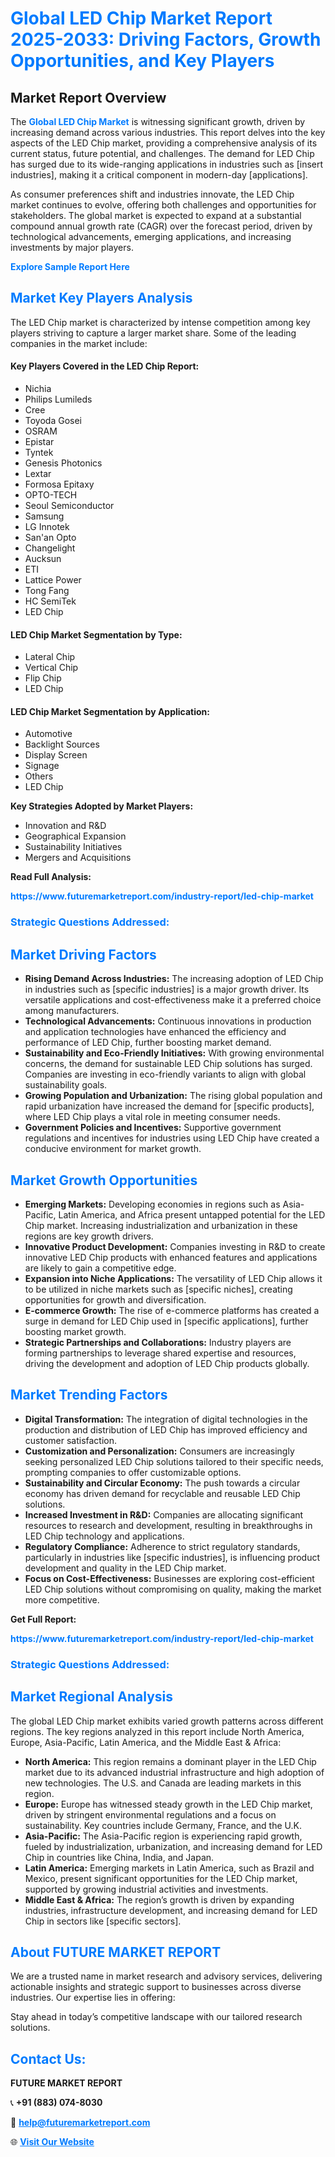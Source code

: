 <h1 style="color: #007BFF;">Global LED Chip Market Report 2025-2033: Driving Factors, Growth Opportunities, and Key Players</h1>

<section id="overview">
<h2>Market Report Overview</h2>
<p>The <a href="https://www.futuremarketreport.com/industry-report/led-chip-market" style="color: #007BFF; text-decoration: none;"><strong>Global LED Chip Market</strong></a> is witnessing significant growth, driven by increasing demand across various industries. This report delves into the key aspects of the LED Chip market, providing a comprehensive analysis of its current status, future potential, and challenges. The demand for LED Chip has surged due to its wide-ranging applications in industries such as [insert industries], making it a critical component in modern-day [applications].</p>
<p>As consumer preferences shift and industries innovate, the LED Chip market continues to evolve, offering both challenges and opportunities for stakeholders. The global market is expected to expand at a substantial compound annual growth rate (CAGR) over the forecast period, driven by technological advancements, emerging applications, and increasing investments by major players.</p>
</section>

<section id="overview">
<p><a href="https://www.futuremarketreport.com/request-sample/reportId=98741" style="color: #007BFF; text-decoration: none;"><strong>Explore Sample Report Here</strong></a></p>
</section>

<section id="key-players">
<h2 style="color: #007BFF;">Market Key Players Analysis</h2>
<p>The LED Chip market is characterized by intense competition among key players striving to capture a larger market share. Some of the leading companies in the market include:</p>
<h4>Key Players Covered in the LED Chip Report:</h4>
<ul><li>Nichia</li><li>Philips Lumileds</li><li>Cree</li><li>Toyoda Gosei</li><li>OSRAM</li><li>Epistar</li><li>Tyntek</li><li>Genesis Photonics</li><li>Lextar</li><li>Formosa Epitaxy</li><li>OPTO-TECH</li><li>Seoul Semiconductor</li><li>Samsung</li><li>LG Innotek</li><li>San&#039;an Opto</li><li>Changelight</li><li>Aucksun</li><li>ETI</li><li>Lattice Power</li><li>Tong Fang</li><li>HC SemiTek</li><li>LED Chip</li></ul>
<h4>LED Chip Market Segmentation by Type:</h4>
<ul><li>Lateral Chip</li><li>Vertical Chip</li><li>Flip Chip</li><li>LED Chip</li></ul>

<h4>LED Chip Market Segmentation by Application:</h4>
<ul><li>Automotive</li><li>Backlight Sources</li><li>Display Screen</li><li>Signage</li><li>Others</li><li>LED Chip</li></ul>
<p><strong>Key Strategies Adopted by Market Players:</strong></p>
<ul>
<li>Innovation and R&D</li>
<li>Geographical Expansion</li>
<li>Sustainability Initiatives</li>
<li>Mergers and Acquisitions</li>
</ul>
</section>

<section>
<p><strong>Read Full Analysis: </strong></p><a href="https://www.futuremarketreport.com/industry-report/led-chip-market" style="color: #007BFF; text-decoration: none;"><strong>https://www.futuremarketreport.com/industry-report/led-chip-market</strong></a>
<h3 style="color: #007BFF;">Strategic Questions Addressed:</h3>
</section>

<section id="driving-factors">
<h2 style="color: #007BFF;">Market Driving Factors</h2>
<ul>
<li><strong>Rising Demand Across Industries:</strong> The increasing adoption of LED Chip in industries such as [specific industries] is a major growth driver. Its versatile applications and cost-effectiveness make it a preferred choice among manufacturers.</li>
<li><strong>Technological Advancements:</strong> Continuous innovations in production and application technologies have enhanced the efficiency and performance of LED Chip, further boosting market demand.</li>
<li><strong>Sustainability and Eco-Friendly Initiatives:</strong> With growing environmental concerns, the demand for sustainable LED Chip solutions has surged. Companies are investing in eco-friendly variants to align with global sustainability goals.</li>
<li><strong>Growing Population and Urbanization:</strong> The rising global population and rapid urbanization have increased the demand for [specific products], where LED Chip plays a vital role in meeting consumer needs.</li>
<li><strong>Government Policies and Incentives:</strong> Supportive government regulations and incentives for industries using LED Chip have created a conducive environment for market growth.</li>
</ul>
</section>

<section id="growth-opportunities">
<h2 style="color: #007BFF;">Market Growth Opportunities</h2>
<ul>
<li><strong>Emerging Markets:</strong> Developing economies in regions such as Asia-Pacific, Latin America, and Africa present untapped potential for the LED Chip market. Increasing industrialization and urbanization in these regions are key growth drivers.</li>
<li><strong>Innovative Product Development:</strong> Companies investing in R&D to create innovative LED Chip products with enhanced features and applications are likely to gain a competitive edge.</li>
<li><strong>Expansion into Niche Applications:</strong> The versatility of LED Chip allows it to be utilized in niche markets such as [specific niches], creating opportunities for growth and diversification.</li>
<li><strong>E-commerce Growth:</strong> The rise of e-commerce platforms has created a surge in demand for LED Chip used in [specific applications], further boosting market growth.</li>
<li><strong>Strategic Partnerships and Collaborations:</strong> Industry players are forming partnerships to leverage shared expertise and resources, driving the development and adoption of LED Chip products globally.</li>
</ul>
</section>

<section id="trending-factors">
<h2 style="color: #007BFF;">Market Trending Factors</h2>
<ul>
<li><strong>Digital Transformation:</strong> The integration of digital technologies in the production and distribution of LED Chip has improved efficiency and customer satisfaction.</li>
<li><strong>Customization and Personalization:</strong> Consumers are increasingly seeking personalized LED Chip solutions tailored to their specific needs, prompting companies to offer customizable options.</li>
<li><strong>Sustainability and Circular Economy:</strong> The push towards a circular economy has driven demand for recyclable and reusable LED Chip solutions.</li>
<li><strong>Increased Investment in R&D:</strong> Companies are allocating significant resources to research and development, resulting in breakthroughs in LED Chip technology and applications.</li>
<li><strong>Regulatory Compliance:</strong> Adherence to strict regulatory standards, particularly in industries like [specific industries], is influencing product development and quality in the LED Chip market.</li>
<li><strong>Focus on Cost-Effectiveness:</strong> Businesses are exploring cost-efficient LED Chip solutions without compromising on quality, making the market more competitive.</li>
</ul>
</section>

<section>
<p><strong>Get Full Report: </strong></p><a href="https://www.futuremarketreport.com/industry-report/led-chip-market" style="color: #007BFF; text-decoration: none;"><strong>https://www.futuremarketreport.com/industry-report/led-chip-market</strong></a>
<h3 style="color: #007BFF;">Strategic Questions Addressed:</h3>
</section>


<section id="regional-analysis">
<h2 style="color: #007BFF;">Market Regional Analysis</h2>
<p>The global LED Chip market exhibits varied growth patterns across different regions. The key regions analyzed in this report include North America, Europe, Asia-Pacific, Latin America, and the Middle East & Africa:</p>
<ul>
<li><strong>North America:</strong> This region remains a dominant player in the LED Chip market due to its advanced industrial infrastructure and high adoption of new technologies. The U.S. and Canada are leading markets in this region.</li>
<li><strong>Europe:</strong> Europe has witnessed steady growth in the LED Chip market, driven by stringent environmental regulations and a focus on sustainability. Key countries include Germany, France, and the U.K.</li>
<li><strong>Asia-Pacific:</strong> The Asia-Pacific region is experiencing rapid growth, fueled by industrialization, urbanization, and increasing demand for LED Chip in countries like China, India, and Japan.</li>
<li><strong>Latin America:</strong> Emerging markets in Latin America, such as Brazil and Mexico, present significant opportunities for the LED Chip market, supported by growing industrial activities and investments.</li>
<li><strong>Middle East & Africa:</strong> The region’s growth is driven by expanding industries, infrastructure development, and increasing demand for LED Chip in sectors like [specific sectors].</li>
</ul>
</section>

<footer>
<h2 style="color: #007BFF;">About FUTURE MARKET REPORT</h2>
<p>We are a trusted name in market research and advisory services, delivering actionable insights and strategic support to businesses across diverse industries. Our expertise lies in offering:</p>

<p>Stay ahead in today’s competitive landscape with our tailored research solutions.</p>

<h2 style="color: #007BFF;">Contact Us:</h2>
<p><strong>FUTURE MARKET REPORT</strong></p>
<p>📞 <strong>+91 (883) 074-8030</strong></p>
<p>📧 <strong><a href="mailto:help@futuremarketreport.com" style="color: #007BFF;">help@futuremarketreport.com</a></strong></p>
<p>🌐 <strong><a href="https://www.futuremarketreport.com/" style="color: #007BFF;">Visit Our Website</a></strong></p>
</footer>